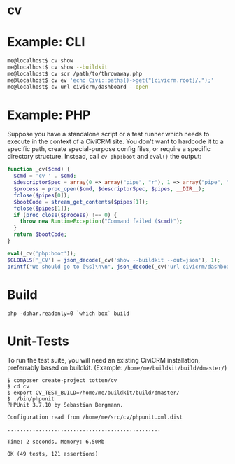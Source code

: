 cv
==

Example: CLI
============

```bash
me@localhost$ cv show
me@localhost$ cv show --buildkit
me@localhost$ cv scr /path/to/throwaway.php
me@localhost$ cv ev 'echo Civi::paths()->get("[civicrm.root]/.");'
me@localhost$ cv url civicrm/dashboard --open
```

Example: PHP
============

Suppose you have a standalone script or a test runner which needs to execute
in the context of a CiviCRM site.  You don't want to hardcode it to a
specific path, create special-purpose config files, or require a specific
directory structure.  Instead, call `cv php:boot` and `eval()` the output:

```php
function _cv($cmd) {
  $cmd = 'cv ' . $cmd;
  $descriptorSpec = array(0 => array("pipe", "r"), 1 => array("pipe", "w"), 2 => STDERR);
  $process = proc_open($cmd, $descriptorSpec, $pipes, __DIR__);
  fclose($pipes[0]);
  $bootCode = stream_get_contents($pipes[1]);
  fclose($pipes[1]);
  if (proc_close($process) !== 0) {
    throw new RuntimeException("Command failed ($cmd)");
  }
  return $bootCode;
}

eval(_cv('php:boot'));
$GLOBALS['_CV'] = json_decode(_cv('show --buildkit --out=json'), 1);
printf("We should go to [%s]\n\n", json_decode(_cv('url civicrm/dashboard')));
```

Build
=====

```
php -dphar.readonly=0 `which box` build
```

Unit-Tests
==========

To run the test suite, you will need an existing CiviCRM installation,
preferrably based on buildkit. (Example: `/home/me/buildkit/build/dmaster/`)

```
$ composer create-project totten/cv
$ cd cv
$ export CV_TEST_BUILD=/home/me/buildkit/build/dmaster/
$ ./bin/phpunit
PHPUnit 3.7.10 by Sebastian Bergmann.

Configuration read from /home/me/src/cv/phpunit.xml.dist

.................................................

Time: 2 seconds, Memory: 6.50Mb

OK (49 tests, 121 assertions)
```
